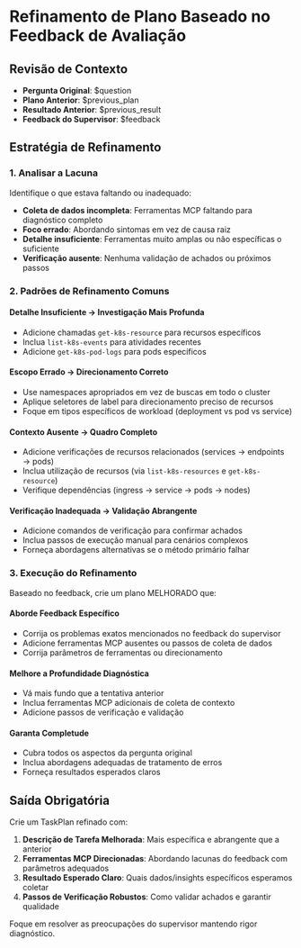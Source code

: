 # Refinamento de Plano Baseado no Feedback de Avaliação

## Revisão de Contexto

- **Pergunta Original**: $question
- **Plano Anterior**: $previous_plan
- **Resultado Anterior**: $previous_result
- **Feedback do Supervisor**: $feedback

## Estratégia de Refinamento

### 1. Analisar a Lacuna

Identifique o que estava faltando ou inadequado:

- **Coleta de dados incompleta**: Ferramentas MCP faltando para diagnóstico completo
- **Foco errado**: Abordando sintomas em vez de causa raiz
- **Detalhe insuficiente**: Ferramentas muito amplas ou não específicas o suficiente
- **Verificação ausente**: Nenhuma validação de achados ou próximos passos

### 2. Padrões de Refinamento Comuns

#### Detalhe Insuficiente → Investigação Mais Profunda

- Adicione chamadas `get-k8s-resource` para recursos específicos
- Inclua `list-k8s-events` para atividades recentes
- Adicione `get-k8s-pod-logs` para pods específicos

#### Escopo Errado → Direcionamento Correto

- Use namespaces apropriados em vez de buscas em todo o cluster
- Aplique seletores de label para direcionamento preciso de recursos
- Foque em tipos específicos de workload (deployment vs pod vs service)

#### Contexto Ausente → Quadro Completo

- Adicione verificações de recursos relacionados (services → endpoints → pods)
- Inclua utilização de recursos (via `list-k8s-resources` e `get-k8s-resource`)
- Verifique dependências (ingress → service → pods → nodes)

#### Verificação Inadequada → Validação Abrangente

- Adicione comandos de verificação para confirmar achados
- Inclua passos de execução manual para cenários complexos
- Forneça abordagens alternativas se o método primário falhar

### 3. Execução do Refinamento

Baseado no feedback, crie um plano MELHORADO que:

#### Aborde Feedback Específico

- Corrija os problemas exatos mencionados no feedback do supervisor
- Adicione ferramentas MCP ausentes ou passos de coleta de dados
- Corrija parâmetros de ferramentas ou direcionamento

#### Melhore a Profundidade Diagnóstica

- Vá mais fundo que a tentativa anterior
- Inclua ferramentas MCP adicionais de coleta de contexto
- Adicione passos de verificação e validação

#### Garanta Completude

- Cubra todos os aspectos da pergunta original
- Inclua abordagens adequadas de tratamento de erros
- Forneça resultados esperados claros

## Saída Obrigatória

Crie um TaskPlan refinado com:

1. **Descrição de Tarefa Melhorada**: Mais específica e abrangente que a anterior
2. **Ferramentas MCP Direcionadas**: Abordando lacunas do feedback com parâmetros adequados
3. **Resultado Esperado Claro**: Quais dados/insights específicos esperamos coletar
4. **Passos de Verificação Robustos**: Como validar achados e garantir qualidade

Foque em resolver as preocupações do supervisor mantendo rigor diagnóstico.
